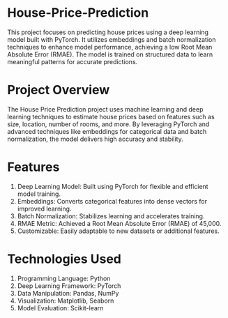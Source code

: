 # House-Price-Prediction
This project focuses on predicting house prices using a deep learning model built with PyTorch. It utilizes embeddings and batch normalization techniques to enhance model performance, achieving a low Root Mean Absolute Error (RMAE). The model is trained on structured data to learn meaningful patterns for accurate predictions.
# Project Overview
The House Price Prediction project uses machine learning and deep learning techniques to estimate house prices based on features such as size, location, number of rooms, and more. By leveraging PyTorch and advanced techniques like embeddings for categorical data and batch normalization, the model delivers high accuracy and stability.

# Features
1. Deep Learning Model: Built using PyTorch for flexible and efficient model training.
2. Embeddings: Converts categorical features into dense vectors for improved learning.
3. Batch Normalization: Stabilizes learning and accelerates training.
4. RMAE Metric: Achieved a Root Mean Absolute Error (RMAE) of 45,000.
5. Customizable: Easily adaptable to new datasets or additional features.

# Technologies Used
1. Programming Language: Python
2. Deep Learning Framework: PyTorch
3. Data Manipulation: Pandas, NumPy
4. Visualization: Matplotlib, Seaborn
5. Model Evaluation: Scikit-learn